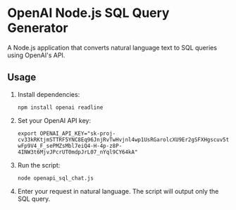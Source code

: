 # OpenAI Node.js SQL Query Generator

A Node.js application that converts natural language text to SQL queries using OpenAI's API.

## Usage

1. Install dependencies:
   ```
   npm install openai readline
   ```

2. Set your OpenAI API key:
   ```
   export OPENAI_API_KEY="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"
   ```

3. Run the script:
   ```
   node openapi_sql_chat.js
   ```

4. Enter your request in natural language. The script will output only the SQL query.
